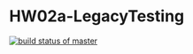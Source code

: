 # HW02a-LegacyTesting
[![build status of master](https://travis-ci.com/mlehmann2/HW02a-LegacyTesting.svg?branch=main)](https://travis-ci.com/mlehmann2/HW02a-LegacyTesting)

